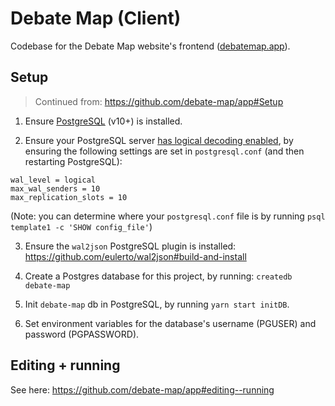 # Debate Map (Client)

Codebase for the Debate Map website's frontend ([debatemap.app](https://debatemap.app)).

## Setup

> Continued from: https://github.com/debate-map/app#Setup

1) Ensure [PostgreSQL](https://www.postgresql.org/) (v10+) is installed.

2) Ensure your PostgreSQL server [has logical decoding enabled](https://www.graphile.org/postgraphile/live-queries/#graphilesubscriptions-lds), by ensuring the following settings are set in `postgresql.conf` (and then restarting PostgreSQL):
```
wal_level = logical
max_wal_senders = 10
max_replication_slots = 10
```
(Note: you can determine where your `postgresql.conf` file is by running `psql template1 -c 'SHOW config_file'`)

3) Ensure the `wal2json` PostgreSQL plugin is installed: https://github.com/eulerto/wal2json#build-and-install

4) Create a Postgres database for this project, by running: `createdb debate-map`

5) Init `debate-map` db in PostgreSQL, by running `yarn start initDB`.

6) Set environment variables for the database's username (PGUSER) and password (PGPASSWORD).

## Editing + running

See here: <https://github.com/debate-map/app#editing--running>